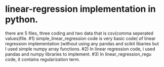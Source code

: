 # linear-regression implementation in python.
there are 5 files, three coding and two data that is csv(comma seperated values)file.
#1) simple_linear_regression code is very basic code( of linear regression implementation )without using any pandas and scikit libaries but I used simple numpy array functions.
#2) In linear regression code, i used pandas and numpy libraries to  implement. 
#3) In linear_regression_regu code, it contains regularization term.
